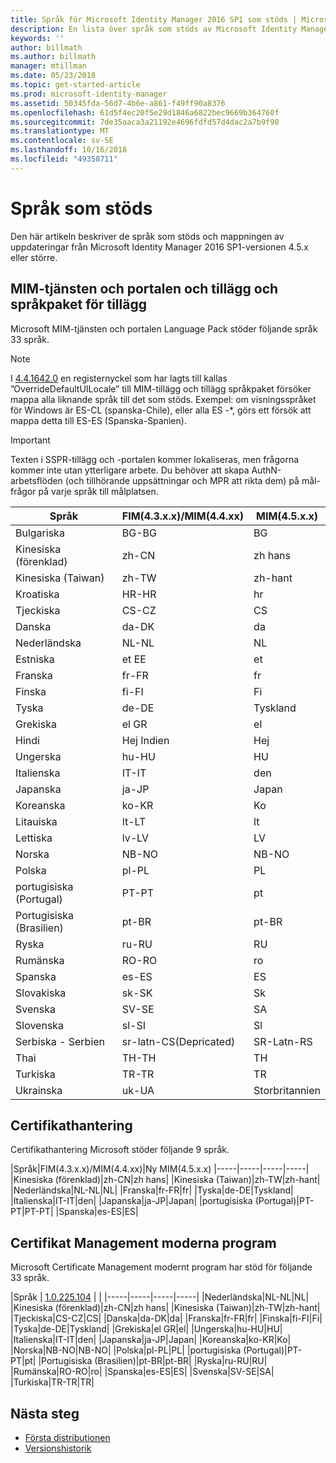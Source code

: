 ```yaml
---
title: Språk för Microsoft Identity Manager 2016 SP1 som stöds | Microsoft Docs
description: En lista över språk som stöds av Microsoft Identity Manager 2016 SP1.
keywords: ''
author: billmath
ms.author: billmath
manager: mtillman
ms.date: 05/23/2018
ms.topic: get-started-article
ms.prod: microsoft-identity-manager
ms.assetid: 50345fda-56d7-4b6e-a861-f49ff90a8376
ms.openlocfilehash: 61d5f4ec20f5e29d1846a6822bec9669b364760f
ms.sourcegitcommit: 7de35aaca3a21192e4696fdfd57d4dac2a7b9f90
ms.translationtype: MT
ms.contentlocale: sv-SE
ms.lasthandoff: 10/16/2018
ms.locfileid: "49358711"
---
```

# <a name="supported-languages"></a>Språk som stöds

Den här artikeln beskriver de språk som stöds och mappningen av uppdateringar från Microsoft Identity Manager 2016 SP1-versionen 4.5.x eller större.

## <a name="mim-service-and-portal-and-add-ins-and-extensions-language-pack"></a>MIM-tjänsten och portalen och tillägg och språkpaket för tillägg 

Microsoft MIM-tjänsten och portalen Language Pack stöder följande språk 33 språk.  

> [!NOTE]
> I [4.4.1642.0](https://support.microsoft.com/en-us/help/4021562/hotfix-rollup-package-build-4-4-1642-0-is-available-for-microsoft) en registernyckel som har lagts till kallas ”OverrideDefaultUILocale” till MIM-tillägg och tillägg språkpaket försöker mappa alla liknande språk till det som stöds. Exempel: om visningsspråket för Windows är ES-CL (spanska-Chile), eller alla ES -\*, görs ett försök att mappa detta till ES-ES (Spanska-Spanien).

> [!IMPORTANT]
> Texten i SSPR-tillägg och -portalen kommer lokaliseras, men frågorna kommer inte utan ytterligare arbete. Du behöver att skapa AuthN-arbetsflöden (och tillhörande uppsättningar och MPR att rikta dem) på mål-frågor på varje språk till målplatsen.

|       Språk        | FIM(4.3.x.x)/MIM(4.4.xx) | MIM(4.5.x.x) |
|-----------------------|--------------------------|--------------|
|       Bulgariska       |          BG-BG           |      BG      |
| Kinesiska (förenklad)  |          zh-CN           |   zh hans    |
|   Kinesiska (Taiwan)    |          zh-TW           |   zh-hant    |
|       Kroatiska        |          HR-HR           |      hr      |
|         Tjeckiska         |          CS-CZ           |      CS      |
|        Danska         |          da-DK           |      da      |
|         Nederländska         |          NL-NL           |      NL      |
|       Estniska        |          et EE           |      et      |
|        Franska         |          fr-FR           |      fr      |
|        Finska        |          fi-FI           |      Fi      |
|        Tyska         |          de-DE           |      Tyskland      |
|         Grekiska         |          el GR           |      el      |
|         Hindi         |          Hej Indien           |      Hej      |
|       Ungerska       |          hu-HU           |      HU      |
|        Italienska        |          IT-IT           |      den      |
|       Japanska        |          ja-JP           |      Japan      |
|        Koreanska         |          ko-KR           |      Ko      |
|      Litauiska       |          lt-LT           |      lt      |
|        Lettiska        |          lv-LV           |      LV      |
|       Norska       |          NB-NO           |    NB-NO     |
|        Polska         |          pl-PL           |      PL      |
| portugisiska (Portugal) |          PT-PT           |      pt      |
|  Portugisiska (Brasilien)  |          pt-BR           |    pt-BR     |
|        Ryska        |          ru-RU           |      RU      |
|       Rumänska        |          RO-RO           |      ro      |
|        Spanska        |          es-ES           |      ES      |
|        Slovakiska         |          sk-SK           |      Sk      |
|        Svenska        |          SV-SE           |      SA      |
|       Slovenska       |          sl-SI           |      Sl      |
|   Serbiska - Serbien    |  sr-latn-CS(Depricated)  |  SR-Latn-RS  |
|         Thai          |          TH-TH           |      TH      |
|        Turkiska        |          TR-TR           |      TR      |
|       Ukrainska       |          uk-UA           |      Storbritannien      |

## <a name="certificate-management"></a>Certifikathantering 
Certifikathantering Microsoft stöder följande 9 språk. 

|Språk|FIM(4.3.x.x)/MIM(4.4.xx)|Ny MIM(4.5.x.x)
|-----|-----|-----|-----|
|Kinesiska (förenklad)|zh-CN|zh hans|
|Kinesiska (Taiwan)|zh-TW|zh-hant|
|Nederländska|NL-NL|NL|
|Franska|fr-FR|fr|
|Tyska|de-DE|Tyskland|
|Italienska|IT-IT|den|
|Japanska|ja-JP|Japan|
|portugisiska (Portugal)|PT-PT|PT-PT|
|Spanska|es-ES|ES|

## <a name="certificate-management-modern-application"></a>Certifikat Management moderna program  
Microsoft Certificate Management modernt program har stöd för följande 33 språk. 

|Språk | [1.0.225.104](https://www.microsoft.com/en-us/download/details.aspx?id=54954) | |
|-----|-----|-----|-----|
|Nederländska|NL-NL|NL|
|Kinesiska (förenklad)|zh-CN|zh hans|
|Kinesiska (Taiwan)|zh-TW|zh-hant|
|Tjeckiska|CS-CZ|CS|
|Danska|da-DK|da|
|Franska|fr-FR|fr|
|Finska|fi-FI|Fi|
|Tyska|de-DE|Tyskland|
|Grekiska|el GR|el|
|Ungerska|hu-HU|HU|
|Italienska|IT-IT|den|
|Japanska|ja-JP|Japan|
|Koreanska|ko-KR|Ko|
|Norska|NB-NO|NB-NO|
|Polska|pl-PL|PL|
|portugisiska (Portugal)|PT-PT|pt|
|Portugisiska (Brasilien)|pt-BR|pt-BR|
|Ryska|ru-RU|RU|
|Rumänska|RO-RO|ro|
|Spanska|es-ES|ES|
|Svenska|SV-SE|SA|
|Turkiska|TR-TR|TR|

## <a name="next-steps"></a>Nästa steg

- [Första distributionen](microsoft-identity-manager-deploy.md)
- [Versionshistorik](/reference/version-history.md)
